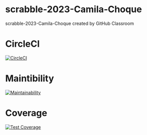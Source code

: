 # scrabble-2023-Camila-Choque
scrabble-2023-Camila-Choque created by GitHub Classroom

# CircleCI
[![CircleCI](https://dl.circleci.com/status-badge/img/gh/um-computacion-tm/scrabble-2023-Camila-Choque/tree/main.svg?style=svg)](https://dl.circleci.com/status-badge/redirect/gh/um-computacion-tm/scrabble-2023-Camila-Choque/tree/main)
# Maintibility
[![Maintainability](https://api.codeclimate.com/v1/badges/0070f3113f169ff38507/maintainability)](https://codeclimate.com/github/um-computacion-tm/scrabble-2023-Camila-Choque/maintainability)
# Coverage
[![Test Coverage](https://api.codeclimate.com/v1/badges/0070f3113f169ff38507/test_coverage)](https://codeclimate.com/github/um-computacion-tm/scrabble-2023-Camila-Choque/test_coverage)